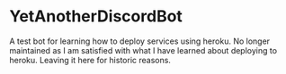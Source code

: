 # YetAnotherDiscordBot
A test bot for learning how to deploy services using heroku.
No longer maintained as I am satisfied with what I have learned about deploying to heroku. Leaving it here for historic reasons.
